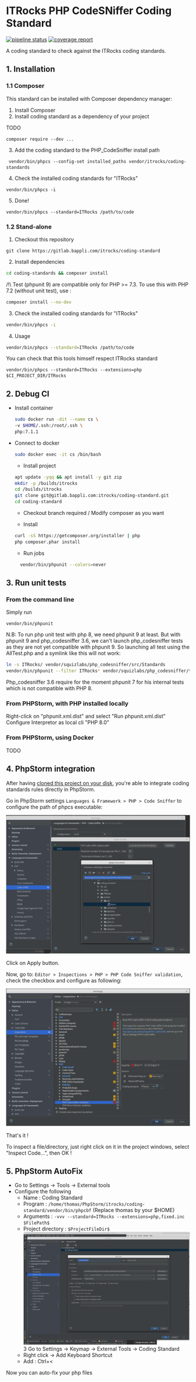 # ITRocks PHP CodeSNiffer Coding Standard 

[![pipeline status](https://gitlab.bappli.com/itrocks/coding-standard/badges/master/pipeline.svg)](https://gitlab.bappli.com/itrocks/coding-standard/commits/master) [![coverage report](https://gitlab.bappli.com/itrocks/coding-standard/badges/master/coverage.svg)](https://gitlab.bappli.com/itrocks/coding-standard/commits/master)

A coding standard to check against the ITRocks coding standards.

## 1. Installation
### 1.1 Composer
This standard can be installed with Composer dependency manager:

1. Install Composer
2. Install coding standard as a dependency of your project

TODO
```
composer require --dev ...
```

3. Add the coding standard to the PHP_CodeSniffer install path
```
 vendor/bin/phpcs --config-set installed_paths vendor/itrocks/coding-standards
```

4. Check the installed coding standards for "ITRocks"
```
vendor/bin/phpcs -i
```

5. Done!
```
vendor/bin/phpcs --standard=ITRocks /path/to/code
```

### 1.2 Stand-alone
1. Checkout this repository
```
git clone https://gitlab.bappli.com/itrocks/coding-standard
```

2. Install dependencies
```bash
cd coding-standards && composer install
```

/!\ Test (phpunit 9) are compatible only for PHP >= 7.3. 
To use this with PHP 7.2 (without unit test), use : 
```bash
composer install --no-dev
```

3. Check the installed coding standards for "ITRocks"
```bash
vendor/bin/phpcs -i
```

4. Usage
```bash
vendor/bin/phpcs --standard=ITRocks /path/to/code
```

You can check that this tools himself respect ITRocks standard
```
vendor/bin/phpcs --standard=ITRocks --extensions=php $CI_PROJECT_DIR/ITRocks
```

## 2. Debug CI

* Install container

	```bash
	sudo docker run -dit --name cs \
   -v $HOME/.ssh:/root/.ssh \
   php:7.1.1
	```
	
* Connect to docker
	```bash
	sudo docker exec -it cs /bin/bash
	```

	* Install project
  	```bash
  	apt update -yqq && apt install -y git zip
  	mkdir -p /builds/itrocks
  	cd /builds/itrocks
  	git clone git@gitlab.bappli.com:itrocks/coding-standard.git
  	cd coding-standard
  	```
  
	* Checkout branch required / Modify composer as you want

	* Install
	```bash
  curl -sS https://getcomposer.org/installer | php
  php composer.phar install
  ```
  
  * Run jobs
  ```bash
	vendor/bin/phpunit --colors=never
  ```

## 3. Run unit tests

### From the command line

Simply run
```
vendor/bin/phpunit
```

N.B: To run php unit test with php 8, we need phpunit 9 at least. 
But with phpunit 9 and php_codesniffer 3.6, we can't launch php_codesniffer tests as
they are not yet compatible with phpunit 9. So launching all test using the AllTest.php and 
a symlink like this will not work:
``` bash
ln -s ITRocks/ vendor/squizlabs/php_codesniffer/src/Standards
vendor/bin/phpunit --filter ITRocks* vendor/squizlabs/php_codesniffer/tests/AllTests.php
```
Php_codesniffer 3.6 require for the moment phpunit 7 for his internal tests which is not compatible 
with PHP 8. 

### From PHPStorm, with PHP installed locally

Right-click on "phpunit.xml.dist" and select "Run phpunit.xml.dist"
Configure Interpretor as local cli "PHP 8.0"

### From PHPStorm, using Docker

TODO


## 4. PhpStorm integration
After having [cloned this project on your disk](#12-stand-alone), you're able to integrate coding standards rules directly in PhpStorm.

Go in PhpStorm settings `Languages & Framework > PHP > Code Sniffer` to configure the path of phpcs executable:

![PhpStorm configuration 1](doc/pstorm-config1.png "PhpStorm configuration 1")


Click on Apply button.

Now, go to: `Editor > Inspections > PHP > PHP Code Sniffer validation`, check the checkbox and configure as following:

![PhpStorm configuration 2](doc/pstorm-config2.png "PhpStorm configuration 2")


That's it !

To inspect a file/directory, just right click on it in the project windows, select "Inspect Code...", then OK !

## 5. PhpStorm AutoFix

* Go to Settings -> Tools -> External tools
* Configure the following
  * Name : Coding Standard
  * Program : ```/home/thomas/PhpStorm/itrocks/coding-standard/vendor/bin/phpcbf``` (Replace thomas by your $HOME)
  * Arguments : ```-vvv --standard=ITRocks --extensions=php,fixed.inc $FilePath$```
  * Project directory : ```$ProjectFileDir$```
    ![PhpStorm External Tool](doc/external-tool.png "PhpStorm External Tool")
3 Go to Settings -> Keymap -> External Tools -> Coding Standard
  * Right click -> Add Keyboard Shortcut
  * Add : Ctrl+<
  
Now you can auto-fix your php files
